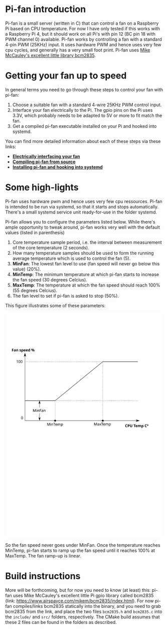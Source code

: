 # Pi-fan introduction
Pi-fan is a small server (written in C) that can control a fan on a Raspberry Pi based on CPU temperature. For now I have only tested if this works with a Raspberry Pi 4, but it should work on all Pi's with pin 12 (BC pin 18 with PWM channel 0) available. Pi-fan works by controlling a fan with a standard 4-pin PWM (25KHz) input. It uses hardware PWM and hence uses very few cpu cycles, and generally has a very small foot print. Pi-fan uses [Mike McCauley's excellent little library bcm2835](https://www.airspayce.com/mikem/bcm2835).


# Getting your fan up to speed
In general terms you need to go through these steps to control your fan with pi-fan:
1. Choose a suitable fan with a standard 4-wire 25KHz PWM control input.
2. Interface your fan electrically to the Pi. The gpio pins on the Pi uses 3.3V, which probably needs to be adapted to 5V or more to fit match the fan.
3. Get a compiled pi-fan executable installed on your Pi and hooked into systemd.

You can find more detailed information about each of these steps via these links:
* [**Electrically interfacing your fan**](docs/electrical_interface.md)
* [**Compiling pi-fan from source**](docs/compiling_pi-fan.md)
* [**Installing pi-fan and hooking into systemd**](docs/systemd_install.md)


# Some high-lights
Pi-fan uses hardware pwm and hence uses very few cpu ressources. Pi-fan is intended to be run  via systemd, so that it starts and stops automatically. There's a small systemd service unit ready-for-use in the folder systemd.

Pi-fan allows you to configure the parameters listed below. While there's ample opportunity to tweak around, pi-fan works very well with the default values (listed in parenthesis)
1. Core temperature sample period, i.e. the interval between measurement of the core temperature (2 seconds).
2. How many temperature samples should be used to form the running average temperature which is used to control the fan (5).
3. **MinFan**: The lowest fan level to use (fan speed will never go below this value) (20%).
4. **MinTemp**: The minimum temperature at which pi-fan starts to increase the fan speed (30 degrees Celcius).
5. **MaxTemp**: The temperature at which the fan speed should reach 100% (55 degrees Celcius).
6. The fan level to set if pi-fan is asked to stop (50%).

This figure illustrates some of these parameters:

![pi-fan regulation](images/regulation.svg "Pi-fan regulation")

So the fan speed never goes under MinFan. Once the temperature reaches MinTemp, pi-fan starts to ramp up the fan speed until it reaches 100% at MaxTemp. The fan ramp-up is linear.

# Build instructions
More will be forthcoming, but for now you need to know (at least) this: pi-fan uses Mike McCauley's excellent little Pi gpio library called bcm2835 (link: https://www.airspayce.com/mikem/bcm2835/index.html). For now pi-fan compiles/links bcm2835 statically into the binary, and you need to grab bcm2835 from the link, and place the two files `bcm2835.h` and `bcm2835.c` into the `include/` and `src/` folders, respectively. The CMake build assumes that these 2 files can be found in the folders as described.



